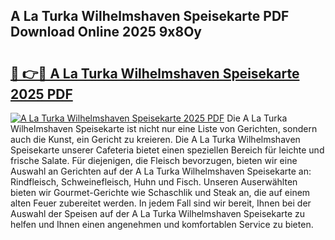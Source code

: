 ## A La Turka Wilhelmshaven Speisekarte PDF Download Online 2025 9x8Oy

# <h2><a href="http://gc9mtvi.nevu.top/?p=A+La+Turka+Wilhelmshaven+Speisekarte">🔗 👉🔴 A La Turka Wilhelmshaven Speisekarte 2025 PDF</a></h2>

[![A La Turka Wilhelmshaven Speisekarte 2025 PDF](https://i.imgur.com/dBaPXMq.png)](http://gc9mtvi.nevu.top/?p=A+La+Turka+Wilhelmshaven+Speisekarte)
Die A La Turka Wilhelmshaven Speisekarte ist nicht nur eine Liste von Gerichten, sondern auch die Kunst, ein Gericht zu kreieren. Die A La Turka Wilhelmshaven Speisekarte unserer Cafeteria bietet einen speziellen Bereich für leichte und frische Salate. Für diejenigen, die Fleisch bevorzugen, bieten wir eine Auswahl an Gerichten auf der A La Turka Wilhelmshaven Speisekarte an: Rindfleisch, Schweinefleisch, Huhn und Fisch. Unseren Auserwählten bieten wir Gourmet-Gerichte wie Schaschlik und Steak an, die auf einem alten Feuer zubereitet werden. In jedem Fall sind wir bereit, Ihnen bei der Auswahl der Speisen auf der A La Turka Wilhelmshaven Speisekarte zu helfen und Ihnen einen angenehmen und komfortablen Service zu bieten.
